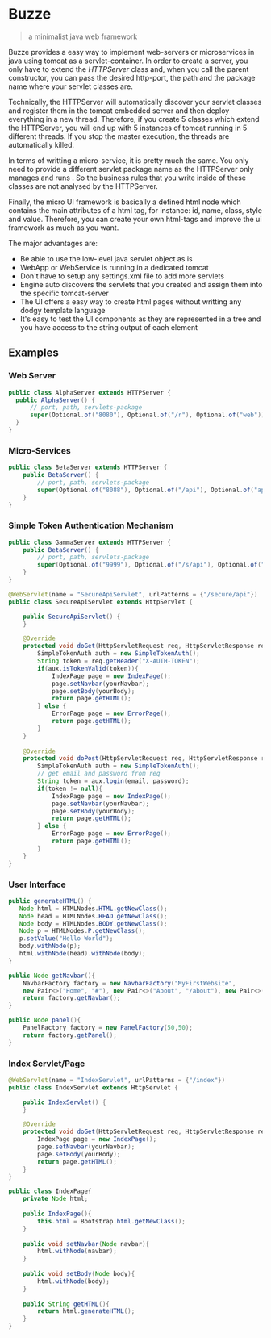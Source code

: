 # Buzze
> a minimalist java web framework

Buzze provides a easy way to implement web-servers or microservices in java using tomcat as a servlet-container. In order to create a server, you only have to extend the *HTTPServer* class and, when you call the parent constructor, you can pass the desired http-port, the path and the package name where your servlet classes are.

Technically, the HTTPServer will automatically discover your servlet classes and register them in the tomcat embedded server and then deploy everything in a new thread. Therefore, if you create 5 classes which extend the HTTPServer, you will end up with 5 instances of tomcat running in 5 different threads. If you stop the master execution, the threads are automatically killed. 

In terms of writting a micro-service, it is pretty much the same. You only need to provide a different servlet package name as the HTTPServer only manages and runs 
. So the business rules that you write inside of these classes are not analysed by the HTTPServer.

Finally, the micro UI framework is basically a defined html node which contains the main attributes of a html tag, for instance: id, name, class, style and value. Therefore, you can create your own html-tags and improve the ui framework as much as you want.

The major advantages are:
* Be able to use the low-level java servlet object as is
* WebApp or WebService is running in a dedicated tomcat
* Don't have to setup any settings.xml file to add more servlets
* Engine auto discovers the servlets that you created and assign them into the specific tomcat-server
* The UI offers a easy way to create html pages without writting any dodgy template language
* It's easy to test the UI components as they are represented in a tree and you have access to the string output of each element


## Examples
### Web Server
```java
public class AlphaServer extends HTTPServer {
  public AlphaServer() {
      // port, path, servlets-package 
      super(Optional.of("8080"), Optional.of("/r"), Optional.of("web"));
  }
}
```

### Micro-Services
```java
public class BetaServer extends HTTPServer {
    public BetaServer() {
        // port, path, servlets-package 
        super(Optional.of("8088"), Optional.of("/api"), Optional.of("api"));
    }
}
```

### Simple Token Authentication Mechanism
```java
public class GammaServer extends HTTPServer {
    public BetaServer() {
        // port, path, servlets-package 
        super(Optional.of("9999"), Optional.of("/s/api"), Optional.of("apis"));
    }
}

@WebServlet(name = "SecureApiServlet", urlPatterns = {"/secure/api"})
public class SecureApiServlet extends HttpServlet {

    public SecureApiServlet() {
    }

    @Override
    protected void doGet(HttpServletRequest req, HttpServletResponse resp) throws ServletException, IOException {
        SimpleTokenAuth auth = new SimpleTokenAuth();
        String token = req.getHeader("X-AUTH-TOKEN");
        if(aux.isTokenValid(token)){
            IndexPage page = new IndexPage();
            page.setNavbar(yourNavbar);
            page.setBody(yourBody);
            return page.getHTML();
        } else {
            ErrorPage page = new ErrorPage();
            return page.getHTML();
        }
    }
    
    @Override
    protected void doPost(HttpServletRequest req, HttpServletResponse resp) throws ServletException, IOException {
        SimpleTokenAuth auth = new SimpleTokenAuth();
        // get email and password from req
        String token = aux.login(email, password);
        if(token != null){
            IndexPage page = new IndexPage();
            page.setNavbar(yourNavbar);
            page.setBody(yourBody);
            return page.getHTML();
        } else {
            ErrorPage page = new ErrorPage();
            return page.getHTML();
        }
    }
}

```

### User Interface
```java
public generateHTML() {
   Node html = HTMLNodes.HTML.getNewClass();
   Node head = HTMLNodes.HEAD.getNewClass();
   Node body = HTMLNodes.BODY.getNewClass();
   Node p = HTMLNodes.P.getNewClass();
   p.setValue("Hello World");
   body.withNode(p);
   html.withNode(head).withNode(body);
}

public Node getNavbar(){
    NavbarFactory factory = new NavbarFactory("MyFirstWebsite", 
    new Pair<>("Home", "#"), new Pair<>("About", "/about"), new Pair<>("Contacts", "/contacts"));
    return factory.getNavbar();
}

public Node panel(){
    PanelFactory factory = new PanelFactory(50,50);
    return factory.getPanel();
}
```

### Index Servlet/Page
```java
@WebServlet(name = "IndexServlet", urlPatterns = {"/index"})
public class IndexServlet extends HttpServlet {

    public IndexServlet() {
    }

    @Override
    protected void doGet(HttpServletRequest req, HttpServletResponse resp) throws ServletException, IOException {
        IndexPage page = new IndexPage();
        page.setNavbar(yourNavbar);
        page.setBody(yourBody);
        return page.getHTML();
    }
}

public class IndexPage{
    private Node html;
    
    public IndexPage(){
        this.html = Bootstrap.html.getNewClass();
    }
    
    public void setNavbar(Node navbar){
        html.withNode(navbar);
    }
    
    public void setBody(Node body){
        html.withNode(body);
    }
    
    public String getHTML(){
        return html.generateHTML();
    }
}
```
